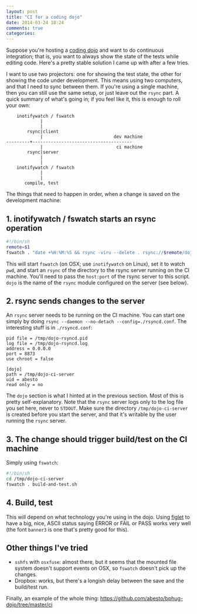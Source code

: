 ```yaml
---
layout: post
title: "CI for a coding dojo"
date: 2014-03-24 18:24
comments: true
categories:
---
```


Suppose you're hosting a [coding dojo](http://codingdojo.org/) and want to do
continuous integration; that is, you want to always show the state of the tests
while editing code. Here's a pretty stable solution I came up with after a few
tries.

<!-- more -->

I want to use two projectors: one for showing the test state, the other for
showing the code under development. This means using two computers, and that I
need to sync between them. If you're using a single machine, then you
can still use the same setup, or just leave out the `rsync` part. A quick
summary of what's going in; if you feel like it, this is enough to roll your
own:

```
    inotifywatch / fswatch
             |
             |
        rsync|client
             |                           dev machine
---------+--------------------------------------
             |                            ci machine
        rsync|server
             |
             |
    inotifywatch / fswatch
             |
             |
       compile, test
```

The things that need to happen in order, when a change is saved on the
development machine:

## 1. inotifywatch / fswatch starts an rsync operation

```sh
#!/bin/sh
remote=$1
fswatch . "date +%H:%M:%S && rsync -viru --delete . rsync://$remote/dojo"
```

This will start `fswatch` (on OSX; use `inotifywatch` on Linux), set it to watch
`pwd`, and start an `rsync` of the directory to the rsync server running on the
CI machine. You'll need to pass the `host:port` of the rsync server to this
script. `dojo` is the name of the `rsync` module configured on the server (see
below).

## 2. rsync sends changes to the server

An `rsync` server needs to be running on the CI machine. You can start one
simply by doing `rsync --daemon --no-detach --config=./rsyncd.conf`. The
interesting stuff is in `./rsyncd.conf`:

```
pid file = /tmp/dojo-rsyncd.pid
log file = /tmp/dojo-rsyncd.log
address = 0.0.0.0
port = 8873
use chroot = false

[dojo]
path = /tmp/dojo-ci-server
uid = abesto
read only = no
```

The `dojo` section is what I hinted at in the previous section. Most of this is
pretty self-explanatory. Note that the `rsync` server logs only to the log file
you set here, never to `STDOUT`. Make sure the directory `/tmp/dojo-ci-server`
is created before you start the server, and that it's writable by the user
running the `rsync` server.

## 3. The change should trigger build/test on the CI machine

Simply using `fswatch`:

```sh
#!/bin/sh
cd /tmp/dojo-ci-server
fswatch . build-and-test.sh
```

## 4. Build, test

This will depend on what technology you're using in the dojo. Using
[figlet](http://www.figlet.org/) to have a big, nice, ASCII status saying ERROR
or FAIL or PASS works very well (the font `banner3` is one that's pretty good
for this).

## Other things I've tried

 * `sshfs` with `osxfuse`: almost there, but it seems that the mounted file
   system doesn't support events on OSX, so `fswatch` doesn't pick up the
   changes.
 * Dropbox: works, but there's a longish delay between the save and the
   build/test run.

Finally, an example of the whole thing: https://github.com/abesto/bphug-dojo/tree/master/ci
